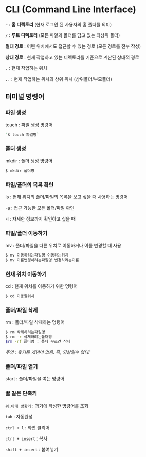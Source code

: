 # CLI (Command Line Interface)



`~` : **홈 디렉토리** (현재 로그인 된 사용자의 홈 폴더를 의미)

`/` : **루트 디렉토리** (모든 파일과 폴더를 담고 있는 최상위 폴더)



**절대 경로** : 어떤 위치에서도 접근할 수 있는 경로 (모든 경로를 전부 작성)

**상대 경로** : 현재 작업하고 있는 디렉토리를 기준으로 계산된 상대적 경로

`.` : 현재 작업하는 위치

`..` : 현재 작업하는 위치의 상위 위치 (상위폴더/부모폴더)



## 터미널 명령어

### 파일 생성

touch : 파일 생성 명령어

```bash
`$ touch 파일명`
```



### 폴더 생성

mkdir : 폴더 생성 명령어

```bash
$ mkdir 폴더명
```



### 파일/폴더의 목록 확인

ls : 현재 위치의 폴더/파일의 목록을 보고 싶을 때 사용하는 명령어

-a : 접근 가능한 모든 폴더/파일 확인

 -l : 자세한 정보까지 확인하고 싶을 때



### 파일/폴더 이동하기

mv : 폴더/파일을 다른 위치로 이동하거나 이름 변경할 때 사용

```bash
$ mv 이동하려는파일명 이동하는위치
$ mv 이름변경하려는파일명 변경하려는이름
```



### 현재 위치 이동하기

cd : 현재 위치를 이동하기 위한 명령어

```bash
$ cd 이동할위치
```



### 폴더/파일 삭제

rm : 폴더/파일 삭제하는 명령어

```bash
$ rm 삭제하려는파일명
$ rm -r 삭제하려는폴더명
$rm -rf 폴더명 : 폴더 무조건 삭제
```

*주의 : 휴지통 개념이 없음. 즉, 되살릴수 없다!*



### 폴더/파일 열기

start : 폴더/파일을 여는 명령어



### 꿀 같은 단축키

`위,아래 방향키` : 과거에 작성한 명령어를 조회

`tab` : 자동완성

`ctrl + l` : 화면 클리어

`ctrl + insert` : 복사

`shift + insert` : 붙여넣기

